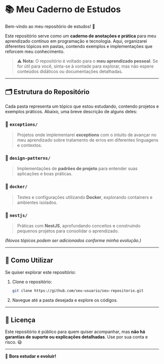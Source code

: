 # 📚 Meu Caderno de Estudos

Bem-vindo ao meu repositório de estudos! 🚀

Este repositório serve como um **caderno de anotações e prática** para meu aprendizado contínuo em programação e tecnologia. Aqui, organizarei diferentes tópicos em pastas, contendo exemplos e implementações que reforcem meu conhecimento.

> ⚠ **Nota:** O repositório é voltado para o **meu aprendizado pessoal**. Se for útil para você, sinta-se à vontade para explorar, mas não espere conteúdos didáticos ou documentações detalhadas.

---

## 🗂 Estrutura do Repositório
Cada pasta representa um tópico que estou estudando, contendo projetos e exemplos práticos. Abaixo, uma breve descrição de alguns deles:

### 📌 `exceptions/`
> Projetos onde implementarei **exceptions** com o intuito de avançar no meu aprendizado sobre tratamento de erros em diferentes linguagens e contextos.

### 📌 `design-patterns/`
> Implementações de **padrões de projeto** para entender suas aplicações e boas práticas.

### 📌 `docker/`
> Testes e configurações utilizando **Docker**, explorando containers e ambientes isolados.

### 📌 `nestjs/`
> Práticas com **NestJS**, aprofundando conceitos e construindo pequenos projetos para consolidar o aprendizado.

*(Novos tópicos podem ser adicionados conforme minha evolução.)*

---

## 🔧 Como Utilizar
Se quiser explorar este repositório:
1. Clone o repositório:
   ```sh
   git clone https://github.com/seu-usuario/seu-repositorio.git
   ```
2. Navegue até a pasta desejada e explore os códigos.

---

## 📜 Licença
Este repositório é público para quem quiser acompanhar, mas **não há garantias de suporte ou explicações detalhadas**. Use por sua conta e risco. 😃

---

🚀 **Bora estudar e evoluir!**
